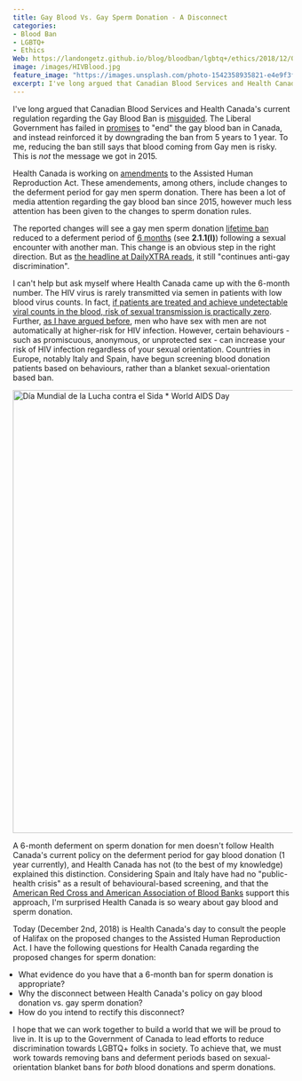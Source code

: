 ```yaml
---
title: Gay Blood Vs. Gay Sperm Donation - A Disconnect
categories:
- Blood Ban
- LGBTQ+
- Ethics
Web: https://landongetz.github.io/blog/bloodban/lgbtq+/ethics/2018/12/02/BloodBanVsSpermDonation/
image: /images/HIVBlood.jpg
feature_image: "https://images.unsplash.com/photo-1542358935821-e4e9f3f3c15d?ixlib=rb-0.3.5&ixid=eyJhcHBfaWQiOjEyMDd9&s=a90b15f9fff5cde1424537d1af73a1b3&auto=format&fit=crop&w=2167&q=80"
excerpt: I've long argued that Canadian Blood Services and Health Canada's current regulation regarding the Gay Blood Ban is misguided. Is Health Canada getting it wrong again with the Assisted Human Reproduction Act?
---
```


 I've long argued that Canadian Blood Services and Health Canada's current regulation regarding the Gay Blood Ban is <a href="https://impactethics.ca/2017/08/24/a-reflection-on-blood-donation-policy-in-canada/" target="_blank">misguided</a>. The Liberal Government has failed in <a href="https://trudeaumetre.polimeter.org/promise/4404" target="_blank">promises</a> to "end" the gay blood ban in Canada, and instead reinforced it by downgrading the ban from 5 years to 1 year. To me, reducing the ban still says that blood coming from Gay men is risky. This is <i>not</i> the message we got in 2015.
 
 Health Canada is working on <a href="https://www.canada.ca/en/health-canada/programs/consultation-assisted-human-reproduction-regulations/document.html" target="blank">amendments</a> to the Assisted Human Reproduction Act. These amendements, among others, include changes to the deferment period for gay men sperm donation. There has been a lot of media attention regarding the gay blood ban since 2015, however much less attention has been given to the changes to sperm donation rules.
 
 The reported changes will see a gay men sperm donation <a href="https://www.canada.ca/en/health-canada/services/drugs-health-products/biologics-radiopharmaceuticals-genetic-therapies/applications-submissions/guidance-documents/semen-special-access-program/technical-requirements-therapeutic-donor-insemination.html#a2" target="_blank">lifetime ban</a> reduced to a deferment period of <a href="https://www.canada.ca/en/health-canada/programs/consultation-assisted-human-reproduction-regulations/technical-directive.html#a2.1.1" target="_blank">6 months</a> (see <b>2.1.1(l)</b>) following a sexual encounter with another man. This change is an obvious step in the right direction. But as <a href="https://www.dailyxtra.com/new-draft-of-assisted-human-reproduction-act-continues-anti-gay-discrimination-127999" target="_blank">the headline at DailyXTRA reads</a>, it still "continues anti-gay discrimination". 
 
 I can't help but ask myself where Health Canada came up with the 6-month number. The HIV virus is rarely transmitted via semen in patients with low blood virus counts. In fact, <a href="https://www.hiv.gov/hiv-basics/hiv-prevention/using-hiv-medication-to-reduce-risk/hiv-treatment-as-prevention" target="_blank">if patients are treated and achieve undetectable viral counts in the blood, risk of sexual transmission is practically zero</a>. Further, <a href="https://impactethics.ca/2018/10/26/thicker-than-water-slow-movement-on-blood-policy/" target="_blank">as I have argued before</a>, men who have sex with men are not automatically at higher-risk for HIV infection. However, certain behaviours - such as promiscuous, anonymous, or unprotected sex - can increase your risk of HIV infection regardless of your sexual orientation. Countries in Europe, notably Italy and Spain, have begun screening blood donation patients based on behaviours, rather than a blanket sexual-orientation based ban.
 
 <a data-flickr-embed="true" data-footer="true"  href="https://www.flickr.com/photos/70626035@N00/15286494053/in/photolist-phPh7i-djmrGq-djmsAz-djmn37-djkV67-5FCC2H-djmtS8-djm5K2-djmnxW-djkTbm-djmxr8-djmwrL-djmtGh-djkSV1-djkRij-4oKH5j-q4PieJ-c6E6eu-24HEjtq-dT9Z9r-pAQYsy-dMJD2i-7HEAKE-d8ZSaC-uuJcY-8JYgqe-Q4nZJX-22LZibZ-TRhNqK-8R2A51-QSKarS-rz1T9Y-6YXq11-hYwimf-87oXPu-23UPR7A-Ew2FTZ-EugVdD-p95fbg-234xKXJ-2kgBcD-sgQ2XZ-6HSP9-rbfCV-pP1aaH-8Dc9XM-qAFq1w-KcqUFT-oGi1bs-cB8un7/" title="Día Mundial de la Lucha contra el Sida * World AIDS Day"><img src="https://farm8.staticflickr.com/7573/15286494053_274721f723_o.jpg" width="1200" height="798" alt="Día Mundial de la Lucha contra el Sida * World AIDS Day"></a><script async src="//embedr.flickr.com/assets/client-code.js" charset="utf-8"></script>
 
 A 6-month deferment on sperm donation for men doesn't follow Health Canada's current policy on the deferment period for gay blood donation (1 year currently), and Health Canada has not (to the best of my knowledge) explained this distinction. Considering Spain and Italy have had no "public-health crisis" as a result of behavioural-based screening, and that the <a href="https://www.americasblood.org/media/27919/stmnt_060309_deferrals-msm.pdf" target="_blank">American Red Cross and American Association of Blood Banks</a> support this approach, I'm surprised Health Canada is so weary about gay blood and sperm donation.
 
 Today (December 2nd, 2018) is Health Canada's day to consult the people of Halifax on the proposed changes to the Assisted Human Reproduction Act. I have the following questions for Health Canada regarding the proposed changes for sperm donation:
 
<ul style="padding-left:10px">
    <li>What evidence do you have that a 6-month ban for sperm donation is appropriate?</li>
    <li>Why the disconnect between Health Canada's policy on gay blood donation vs. gay sperm donation?</li>
    <li>How do you intend to rectify this disconnect?</li>
</ul>


I hope that we can work together to build a world that we will be proud to live in. It is up to the Government of Canada to lead efforts to reduce discrimination towards LGBTQ+ folks in society. To achieve that, we must work towards removing bans and deferment periods based on sexual-orientation blanket bans for <i>both</i> blood donations and sperm donations.